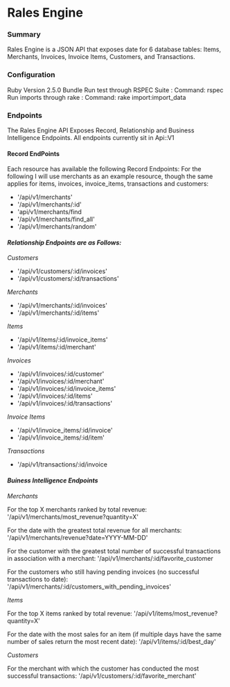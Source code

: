 # Rales Engine

### Summary
Rales Engine is a JSON API that exposes date for 6 database tables: Items, Merchants, Invoices, Invoice Items, Customers, and Transactions. 

### Configuration
Ruby Version 2.5.0
Bundle
Run test through RSPEC Suite : Command: rspec
Run imports through rake : Command: rake import:import_data

### Endpoints
The Rales Engine API Exposes Record, Relationship and Business Intelligence Endpoints. All endpoints currently sit in Api::V1

#### __Record EndPoints__
Each resource has available the following Record Endpoints:
For the following I will use merchants as an example resource, though the same applies for items, invoices, invoice_items, transactions and customers:

* '/api/v1/merchants'
* '/api/v1/merchants/:id'
* 'api/v1/merchants/find
* '/api/v1/merchants/find_all'
* '/api/v1/merchants/random'

#### _Relationship Endpoints are as Follows:_

_Customers_
* '/api/v1/customers/:id/invoices'
* '/api/v1/customers/:id/transactions'

_Merchants_
* '/api/v1/merchants/:id/invoices'
* '/api/v1/merchants/:id/items'

_Items_
* '/api/v1/items/:id/invoice_items'
* '/api/v1/items/:id/merchant'

_Invoices_
* '/api/v1/invoices/:id/customer'
* '/api/v1/invoices/:id/merchant'
* '/api/v1/invoices/:id/invoice_items'
* '/api/v1/invoices/:id/items'
* '/api/v1/invoices/:id/transactions'

_Invoice Items_
* '/api/v1/invoice_items/:id/invoice'
* '/api/v1/invoice_items/:id/item'

_Transactions_
* '/api/v1/transactions/:id/invoice

#### _Buiness Intelligence Endpoints_

_Merchants_

For the top X merchants ranked by total revenue: 
'/api/v1/merchants/most_revenue?quantity=X'

For the date with the greatest total revenue for all merchants:
'/api/v1/merchants/revenue?date=YYYY-MM-DD'

For the customer with the greatest total number of successful transactions in association with a merchant:
'/api/v1/merchants/:id/favorite_customer

For the customers who still having pending invoices (no successful transactions to date):
'/api/v1/merchants/:id/customers_with_pending_invoices'

_Items_

For the top X items ranked by total revenue:
'/api/v1/items/most_revenue?quantity=X'

For the date with the most sales for an item (if multiple days have the same number of sales return the most recent date):
'/api/v1/items/:id/best_day'

_Customers_

For the merchant with which the customer has conducted the most successful transactions:
'/api/v1/customers/:id/favorite_merchant'


